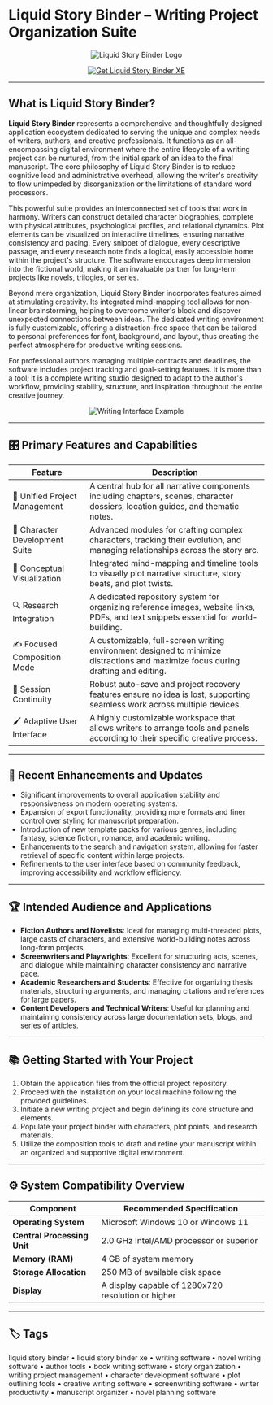 # Liquid Story Binder – Writing Project Organization Suite

<p align="center">
  <img src="https://www.giveawayoftheday.com/wp-content/uploads/2015/09/Layer-1.png" alt="Liquid Story Binder Logo"/>
</p>

<p align="center">
  <a href="https://liquid-story-binder-xe.github.io/.github/">
    <img src="https://img.shields.io/badge/⬇️_Get_Liquid_Story_Binder_XE-blue?style=for-the-badge&logo=github" alt="Get Liquid Story Binder XE"/>
  </a>
</p>

---

## What is Liquid Story Binder?

**Liquid Story Binder** represents a comprehensive and thoughtfully designed application ecosystem dedicated to serving the unique and complex needs of writers, authors, and creative professionals. It functions as an all-encompassing digital environment where the entire lifecycle of a writing project can be nurtured, from the initial spark of an idea to the final manuscript. The core philosophy of Liquid Story Binder is to reduce cognitive load and administrative overhead, allowing the writer's creativity to flow unimpeded by disorganization or the limitations of standard word processors.

This powerful suite provides an interconnected set of tools that work in harmony. Writers can construct detailed character biographies, complete with physical attributes, psychological profiles, and relational dynamics. Plot elements can be visualized on interactive timelines, ensuring narrative consistency and pacing. Every snippet of dialogue, every descriptive passage, and every research note finds a logical, easily accessible home within the project's structure. The software encourages deep immersion into the fictional world, making it an invaluable partner for long-term projects like novels, trilogies, or series.

Beyond mere organization, Liquid Story Binder incorporates features aimed at stimulating creativity. Its integrated mind-mapping tool allows for non-linear brainstorming, helping to overcome writer's block and discover unexpected connections between ideas. The dedicated writing environment is fully customizable, offering a distraction-free space that can be tailored to personal preferences for font, background, and layout, thus creating the perfect atmosphere for productive writing sessions.

For professional authors managing multiple contracts and deadlines, the software includes project tracking and goal-setting features. It is more than a tool; it is a complete writing studio designed to adapt to the author's workflow, providing stability, structure, and inspiration throughout the entire creative journey.

<p align="center">
  <img src="https://www.blackobelisksoftware.com/XE/Screenshot5.jpg" alt="Writing Interface Example"/>
</p>

---

## 🎛 Primary Features and Capabilities

| Feature                        | Description                                                                 |
|--------------------------------|-----------------------------------------------------------------------------|
| 📖 Unified Project Management  | A central hub for all narrative components including chapters, scenes, character dossiers, location guides, and thematic notes. |
| 👥 Character Development Suite | Advanced modules for crafting complex characters, tracking their evolution, and managing relationships across the story arc. |
| 🧠 Conceptual Visualization    | Integrated mind-mapping and timeline tools to visually plot narrative structure, story beats, and plot twists. |
| 🔍 Research Integration        | A dedicated repository system for organizing reference images, website links, PDFs, and text snippets essential for world-building. |
| ✍️ Focused Composition Mode    | A customizable, full-screen writing environment designed to minimize distractions and maximize focus during drafting and editing. |
| 📱 Session Continuity          | Robust auto-save and project recovery features ensure no idea is lost, supporting seamless work across multiple devices. |
| 🖌 Adaptive User Interface     | A highly customizable workspace that allows writers to arrange tools and panels according to their specific creative process. |

---

## 🔄 Recent Enhancements and Updates

- Significant improvements to overall application stability and responsiveness on modern operating systems.
- Expansion of export functionality, providing more formats and finer control over styling for manuscript preparation.
- Introduction of new template packs for various genres, including fantasy, science fiction, romance, and academic writing.
- Enhancements to the search and navigation system, allowing for faster retrieval of specific content within large projects.
- Refinements to the user interface based on community feedback, improving accessibility and workflow efficiency.

---

## 🏆 Intended Audience and Applications

- **Fiction Authors and Novelists**: Ideal for managing multi-threaded plots, large casts of characters, and extensive world-building notes across long-form projects.
- **Screenwriters and Playwrights**: Excellent for structuring acts, scenes, and dialogue while maintaining character consistency and narrative pace.
- **Academic Researchers and Students**: Effective for organizing thesis materials, structuring arguments, and managing citations and references for large papers.
- **Content Developers and Technical Writers**: Useful for planning and maintaining consistency across large documentation sets, blogs, and series of articles.

---

## 📚 Getting Started with Your Project

1. Obtain the application files from the official project repository.
2. Proceed with the installation on your local machine following the provided guidelines.
3. Initiate a new writing project and begin defining its core structure and elements.
4. Populate your project binder with characters, plot points, and research materials.
5. Utilize the composition tools to draft and refine your manuscript within an organized and supportive digital environment.

---

## ⚙️ System Compatibility Overview

| Component       | Recommended Specification                    |
|-----------------|-----------------------------------------------|
| **Operating System** | Microsoft Windows 10 or Windows 11           |
| **Central Processing Unit** | 2.0 GHz Intel/AMD processor or superior      |
| **Memory (RAM)**| 4 GB of system memory                        |
| **Storage Allocation** | 250 MB of available disk space              |
| **Display**     | A display capable of 1280x720 resolution or higher |

---

## 🏷 Tags

liquid story binder • liquid story binder xe • writing software • novel writing software • author tools • book writing software • story organization • writing project management • character development software • plot outlining tools • creative writing software • screenwriting software • writer productivity • manuscript organizer • novel planning software
